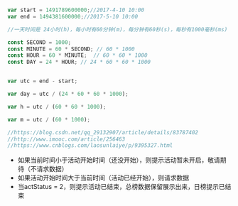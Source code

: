 ```javascript

var start = 1491789600000;//2017-4-10 10:00
var end = 1494381600000;//2017-5-10 10:00

//一天时间是 24小时(h)，每小时有60分钟(m)，每分钟有60秒(s)，每秒有1000毫秒(ms)

const SECOND = 1000; 
const MINUTE = 60 * SECOND; // 60 * 1000
const HOUR = 60 * MINUTE;  // 60 * 60 * 1000
const DAY = 24 * HOUR; // 24 * 60 * 60 * 1000


var utc = end - start;

var day = utc / (24 * 60 * 60 * 1000);

var h = utc / (60 * 60 * 1000);

var m = utc / (60 * 1000);

//https://blog.csdn.net/qq_29132907/article/details/83787402
//http://www.imooc.com/article/256463
//https://www.cnblogs.com/laosunlaiye/p/9395327.html
```

- 如果当前时间小于活动开始时间（还没开始），则提示活动暂未开启，敬请期待（不请求数据）
- 如果活动开始时间大于当前时间（活动已经开始），则请求数据
- 当actStatus = 2，则提示活动已结束，总榜数据保留展示出来，日榜提示已结束